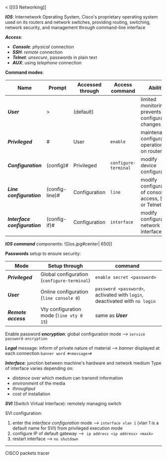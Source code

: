 < [[03 Networking]]

***IOS***: Internetwork Operating System, Cisco's proprietary operating system used on its routers and network switches, providing routing, switching, network security, and management through command-line interface

***Access***:
- ***Console***: *physical* connection
- ***SSH***: *remote* connection
- ***Telnet***: *unsecure*, passwords in plain text
- ***AUX***: using *telephone* connection

**Command modes**:

| Name                          | Prompt         | Accessed through | Access command       | Ability                                               |
| ----------------------------- | -------------- | ---------------- | -------------------- | ----------------------------------------------------- |
| ***User***                    | >              | (default)        |                      | limited monitoring, prevents configuration changes    |
| ***Privileged***              | #              | User             | `enable`             | maintenance, configuration operations on router       |
| ***Configuration***           | (config)#      | Privileged       | `configure-terminal` | modify device configuration                           |
| ***Line configuration***      | (config-line)# | Configuration    | `line`               | modify configuration of console access, SSH or Telnet |
| ***Interface configuration*** | (config-if)#   | Configuration    | `interface`          | modify configuration network interfaces               |

***IOS command*** components:
![[ios.jpg#center| 650]]

**Passwords** setup to ensure security:

| Mode                | Setup through                               | command                                                                    |
| ------------------- | ------------------------------------------- | -------------------------------------------------------------------------- |
| ***Privileged***    | Global configuration (`configure-terminal`) | `enable secret <password>`                                                 |
| ***User***          | Online configuration (`line console 0`)     | `password <password>`, activated with `login`, deactivated with `no login` |
| ***Remote access*** | Vty configuration mode (`line vty 0 15`)    | same as ***User***                                                         |

Enable password ***encryption***: global configuration mode --> `service password-encryption`

***Legal*** message: inform of private nature of material --> *banner* displayed at each connection `banner word #<message>#`

***Interface***: junction between machine's hardware and network medium
Type of interface varies depending on:
- *distance* over which medium can transmit information
- *environment* of the media
- *throughput*
- *cost* of installation

***SVI*** (Switch Virtual Interface): remotely managing switch

SVI configuration: 
1. enter the *interface configuration* mode --> `interface vlan 1` (vlan 1 is a default name for SVI) from privileged execution mode
2. configure IP of default gateway -->  `ip address <ip address> <mask>`
3. restart interface --> `no shutdown`
___

CISCO packets tracer
